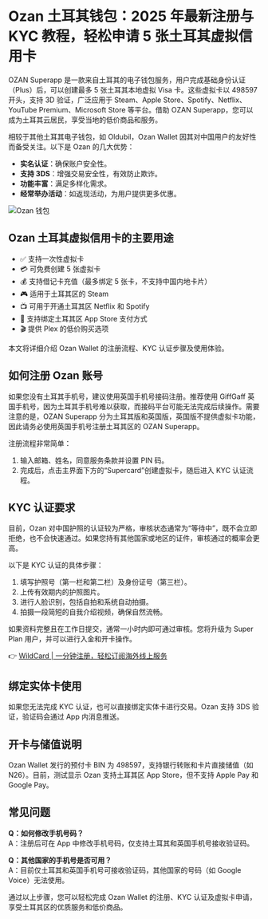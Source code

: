 # Ozan 土耳其钱包：2025 年最新注册与 KYC 教程，轻松申请 5 张土耳其虚拟信用卡

OZAN Superapp 是一款来自土耳其的电子钱包服务，用户完成基础身份认证（Plus）后，可以创建最多 5 张土耳其本地虚拟 Visa 卡。这些虚拟卡以 498597 开头，支持 3D 验证，广泛应用于 Steam、Apple Store、Spotify、Netflix、YouTube Premium、Microsoft Store 等平台。借助 OZAN Superapp，您可以成为土耳其云居民，享受当地的低价商品和服务。

相较于其他土耳其电子钱包，如 Oldubil，Ozan Wallet 因其对中国用户的友好性而备受关注。以下是 Ozan 的几大优势：

- **实名认证**：确保账户安全性。
- **支持 3DS**：增强交易安全性，有效防止欺诈。
- **功能丰富**：满足多样化需求。
- **经常举办活动**：如返现活动，为用户提供更多优惠。

![Ozan 钱包](https://bbtdd.com/img/332009512177.webp)

## Ozan 土耳其虚拟信用卡的主要用途

- ✅ 支持一次性虚拟卡
- 💳 可免费创建 5 张虚拟卡
- 💰 支持借记卡充值（最多绑定 5 张卡，不支持中国内地卡片）
- 🎮 适用于土耳其区的 Steam
- 📺 可用于开通土耳其区 Netflix 和 Spotify
- 🍎 支持绑定土耳其区 App Store 支付方式
- 🎬 提供 Plex 的低价购买选项

本文将详细介绍 Ozan Wallet 的注册流程、KYC 认证步骤及使用体验。

## 如何注册 Ozan 账号

如果您没有土耳其手机号，建议使用英国手机号接码注册。推荐使用 GiffGaff 英国手机号，因为土耳其手机号难以获取，而接码平台可能无法完成后续操作。需要注意的是，OZAN Superapp 分为土耳其版和英国版，英国版不提供虚拟卡功能，因此请务必使用英国手机号注册土耳其区的 OZAN Superapp。

注册流程非常简单：

1. 输入邮箱、姓名，同意服务条款并设置 PIN 码。
2. 完成后，点击主界面下方的“Supercard”创建虚拟卡，随后进入 KYC 认证流程。

## KYC 认证要求

目前，Ozan 对中国护照的认证较为严格，审核状态通常为“等待中”，既不会立即拒绝，也不会快速通过。如果您持有其他国家或地区的证件，审核通过的概率会更高。

以下是 KYC 认证的具体步骤：

1. 填写护照号（第一栏和第二栏）及身份证号（第三栏）。
2. 上传有效期内的护照图片。
3. 进行人脸识别，包括自拍和系统自动拍摄。
4. 拍摄一段简短的自我介绍视频，确保自然流畅。

如果资料完整且在工作日提交，通常一小时内即可通过审核。您将升级为 Super Plan 用户，并可以进行入金和开卡操作。

👉 [WildCard | 一分钟注册，轻松订阅海外线上服务](https://bbtdd.com/WildCard)

## 绑定实体卡使用

如果您无法完成 KYC 认证，也可以直接绑定实体卡进行交易。Ozan 支持 3DS 验证，验证码会通过 App 内消息推送。

## 开卡与储值说明

Ozan Wallet 发行的预付卡 BIN 为 498597，支持银行转账和卡片直接储值（如 N26）。目前，测试显示 Ozan 支持土耳其区 App Store，但不支持 Apple Pay 和 Google Pay。

## 常见问题

**Q：如何修改手机号码？**  
A：注册后可在 App 中修改手机号码，仅支持土耳其和英国手机号接收验证码。

**Q：其他国家的手机号是否可用？**  
A：目前仅土耳其和英国手机号可接收验证码，其他国家的号码（如 Google Voice）无法使用。

通过以上步骤，您可以轻松完成 Ozan Wallet 的注册、KYC 认证及虚拟卡申请，享受土耳其区的优质服务和低价商品。